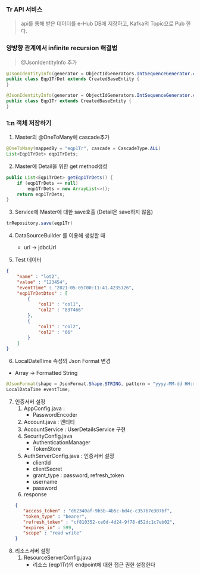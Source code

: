 ### Tr API 서비스
> api를 통해 받은 데이터를 e-Hub DB에 저장하고, Kafka의 Topic으로 Pub 한다.

### 양방향 관계에서 infinite recursion 해결법
> @JsonIdentityInfo 추가 
```java
@JsonIdentityInfo(generator = ObjectIdGenerators.IntSequenceGenerator.class)
public class Eqp1TrDet extends CreatedBaseEntity { 
}

@JsonIdentityInfo(generator = ObjectIdGenerators.IntSequenceGenerator.class)
public class Eqp1Tr extends CreatedBaseEntity { 
}
```

### 1:n 객체 저장하기
1. Master의 @OneToMany에 cascade추가
```java
@OneToMany(mappedBy = "eqp1Tr", cascade = CascadeType.ALL)
List<Eqp1TrDet> eqp1TrDets;
```
2. Master에 Detail을 위한 get method생성
```java
public List<Eqp1TrDet> getEqp1TrDets() {
    if (eqp1TrDets == null)
        eqp1TrDets = new ArrayList<>();
    return eqp1TrDets;
}
```
3. Service에 Master에 대한 save호출 (Detail은 save하지 않음)
```java
trRepository.save(eqp1Tr)
```
4. DataSourceBuilder 를 이용해 생성할 때
    * url -> jdbcUrl 
   
5. Test 데이터
```json
{
    "name" : "lot2",
    "value" : "123454",
    "eventTime" : "2021-05-05T00:11:41.4235126",
    "eqp1TrDetDtos" : [
        {
            "col1" : "col1",
            "col2" : "837466"
        },
        {
            "col1" : "col2",
            "col2" : "66"
        }
    ]
}
```
6. LocalDateTime 속성의 Json Format 변경
* Array -> Formatted String
```java
@JsonFormat(shape = JsonFormat.Shape.STRING, pattern = "yyyy-MM-dd HH:mm:ss", timezone = "Asia/Seoul")
LocalDataTime eventTime;
```
7. 인증서버 설정
   1. AppConfig.java : 
      * PasswordEncoder
   2. Account.java : 엔티티   
   3. AccountService :  UserDetailsService 구현
   4. SecurityConfig.java
      * AuthenticationManager
      * TokenStore
   5. AuthServerConfig.java : 인증서버 설정
      * clientId
      * clientSecret
      * grant_type : password, refresh_token
      * username
      * password 
   6. response
   ```json
   {
      "access_token" : "d62340af-9b5b-4b5c-bd4c-c357b7e307bf",
      "token_type" : "bearer",
      "refresh_token" : "cf810352-ce0d-4d24-9f78-d52dc1c7eb02",
      "expires_in" : 599,
      "scope" : "read write"
   }
   ```
8. 리소스서버 설정
   1. ResourceServerConfig.java
      * 리소스 (eqp1Tr)의 endpoint에 대한 접근 권한 설정한다  
   